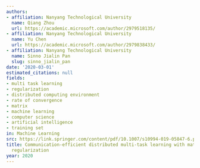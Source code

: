 ```yaml
---
authors:
- affiliation: Nanyang Technological University
  name: Qiang Zhou
  url: https://academic.microsoft.com/author/2979518135/
- affiliation: Nanyang Technological University
  name: Yu Chen
  url: https://academic.microsoft.com/author/2979838433/
- affiliation: Nanyang Technological University
  name: Sinno Jialin Pan
  slug: sinno_jialin_pan
date: '2020-03-01'
estimated_citations: null
fields:
- multi task learning
- regularization
- distributed computing environment
- rate of convergence
- matrix
- machine learning
- computer science
- artificial intelligence
- training set
in: Machine Learning
src: https://link.springer.com/content/pdf/10.1007/s10994-019-05847-6.pdf
title: Communication-efficient distributed multi-task learning with matrix sparsity
  regularization
year: 2020
---
```

